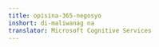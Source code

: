 ```yaml
---
title: opisina-365-negosyo
inshort: di-maliwanag na
translator: Microsoft Cognitive Services
---
```




